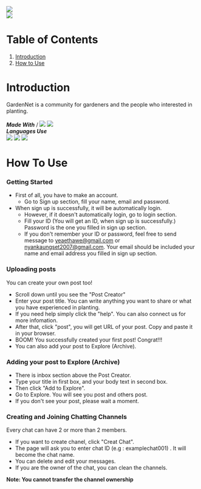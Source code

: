 <img src="https://hits.seeyoufarm.com/api/count/incr/badge.svg?url=https%3A%2F%2Fgithub.com%2F{Yaethwe}1212%2Fhit-counter"><br><img src="https://img.shields.io/badge/firebase-ffca28?style=for-the-badge&logo=firebase&logoColor=black">
# Table of Contents

1. [Introduction](#introduction)
2. [How to Use](#how_to_use)

<a id="introduction"></a>
# Introduction
GardenNet is a community for gardeners and the people who interested in planting.
<br><br>
***Made With*** 
/
<img src="https://img.shields.io/badge/Notepad++-90E59A.svg?style=for-the-badge&logo=notepad%2B%2B&logoColor=black">
<img src="https://img.shields.io/badge/Visual_Studio_Code-0078D4?style=for-the-badge&logo=visual%20studio%20code&logoColor=white">
\
***Languages Use***<br>
<img src="https://img.shields.io/badge/HTML5-E34F26?style=for-the-badge&logo=html5&logoColor=white">
<img src="https://img.shields.io/badge/JavaScript-323330?style=for-the-badge&logo=javascript&logoColor=F7DF1E">
<img src="https://img.shields.io/badge/CSS3-1572B6?style=for-the-badge&logo=css3&logoColor=white">

<a id="how_to_use"></a>
# How To Use
### Getting Started
- First of all, you have to make an account. 
    - Go to Sign up section, fill your name, email and password.
- When sign up is successfully, it will be automatically login.
    - However, if it doesn't automatically login, go to login section.
    - Fill your ID (You will get an ID, when sign up is successfully.) Password is the one you filled in sign up section.
    - If you don't remember your ID or password, feel free to send message to yeaethawe@gmail.com or nyankaungset2007@gmail.com. Your email should be included your name and email address you filled in sign up section.

### Uploading posts
You can create your own post too!
- Scroll down until you see the "Post Creator"
- Enter your post title. You can write anything you want to share or what you have experienced in planting. 
- If you need help simply click the "help". You can also connect us for more infomation.
- After that, click "post", you will get URL of your post. Copy and paste it in your browser.
- BOOM! You successfully created your first post! Congrat!!!
- You can also add your post to Explore (Archive).

### Adding your post to Explore (Archive)
- There is inbox section above the Post Creator.
- Type your title in first box, and your body text in second box. 
- Then click "Add to Explore".
- Go to Explore. You will see you post and others post.
- If you don't see your post, please wait a moment.

### Creating and Joining Chatting Channels
Every chat can have 2 or more than 2 members.
- If you want to create chanel, click "Creat Chat".
- The page will ask you to enter chat ID (e.g : examplechat001) . It will become the chat name.
- You can delete and edit your messages.
- If you are the owner of the chat, you can clean the channels.

**Note: You cannot transfer the channel ownership**
